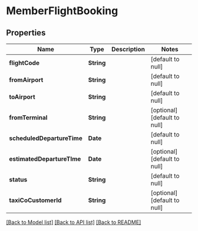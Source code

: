 # MemberFlightBooking
## Properties

| Name | Type | Description | Notes |
|------------ | ------------- | ------------- | -------------|
| **flightCode** | **String** |  | [default to null] |
| **fromAirport** | **String** |  | [default to null] |
| **toAirport** | **String** |  | [default to null] |
| **fromTerminal** | **String** |  | [optional] [default to null] |
| **scheduledDepartureTime** | **Date** |  | [default to null] |
| **estimatedDepartureTIme** | **Date** |  | [optional] [default to null] |
| **status** | **String** |  | [default to null] |
| **taxiCoCustomerId** | **String** |  | [optional] [default to null] |

[[Back to Model list]](../README.md#documentation-for-models) [[Back to API list]](../README.md#documentation-for-api-endpoints) [[Back to README]](../README.md)

